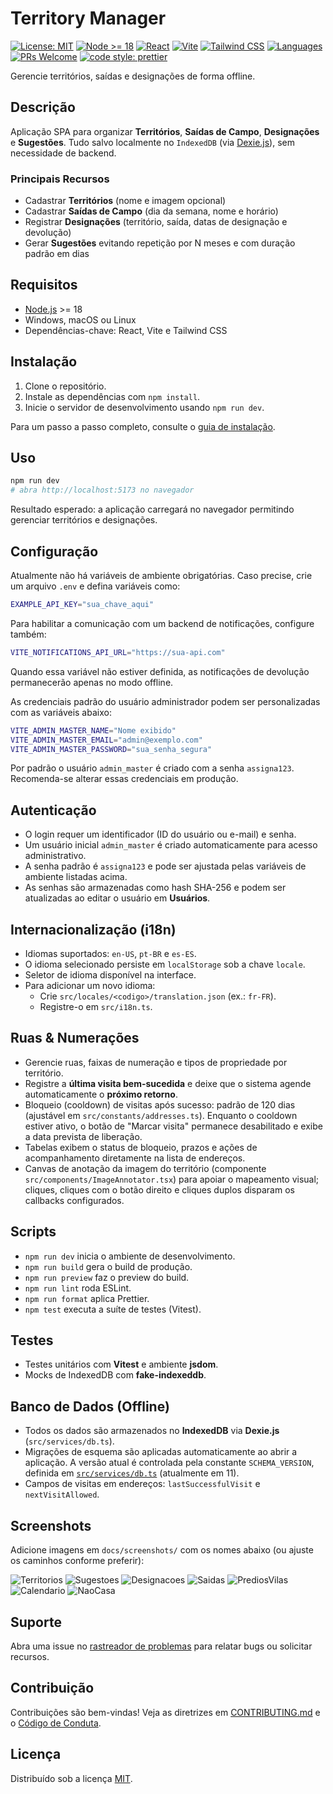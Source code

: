# Territory Manager

[![License: MIT](https://img.shields.io/badge/license-MIT-blue.svg)](LICENSE)
[![Node >= 18](https://img.shields.io/badge/node-%3E%3D18-339933?logo=node.js&logoColor=white)](https://nodejs.org)
[![React](https://img.shields.io/badge/React-20232a?logo=react&logoColor=61DAFB)](https://react.dev/)
[![Vite](https://img.shields.io/badge/Vite-646CFF?logo=vite&logoColor=white)](https://vitejs.dev/)
[![Tailwind CSS](https://img.shields.io/badge/Tailwind-06B6D4?logo=tailwindcss&logoColor=white)](https://tailwindcss.com/)
[![Languages](https://img.shields.io/github/languages/top/leocosta1/territory-manager-vite)](https://github.com/leocosta1/territory-manager-vite/search?l=typescript)
[![PRs Welcome](https://img.shields.io/badge/PRs-welcome-brightgreen.svg)](CONTRIBUTING.md)
[![code style: prettier](https://img.shields.io/badge/code_style-prettier-ff69b4.svg)](https://prettier.io)

Gerencie territórios, saídas e designações de forma offline.

## Descrição

Aplicação SPA para organizar **Territórios**, **Saídas de Campo**, **Designações** e **Sugestões**. Tudo salvo localmente no `IndexedDB` (via [Dexie.js](https://dexie.org)), sem necessidade de backend.

### Principais Recursos

- Cadastrar **Territórios** (nome e imagem opcional)
- Cadastrar **Saídas de Campo** (dia da semana, nome e horário)
- Registrar **Designações** (território, saída, datas de designação e devolução)
- Gerar **Sugestões** evitando repetição por N meses e com duração padrão em dias

## Requisitos

- [Node.js](https://nodejs.org) \>= 18
- Windows, macOS ou Linux
- Dependências-chave: React, Vite e Tailwind CSS

## Instalação

1. Clone o repositório.
2. Instale as dependências com `npm install`.
3. Inicie o servidor de desenvolvimento usando `npm run dev`.

Para um passo a passo completo, consulte o [guia de instalação](docs/installation.md).

## Uso

```bash
npm run dev
# abra http://localhost:5173 no navegador
```

Resultado esperado: a aplicação carregará no navegador permitindo gerenciar territórios e designações.

## Configuração

Atualmente não há variáveis de ambiente obrigatórias. Caso precise, crie um arquivo `.env` e defina variáveis como:

```bash
EXAMPLE_API_KEY="sua_chave_aqui"
```

Para habilitar a comunicação com um backend de notificações, configure também:

```bash
VITE_NOTIFICATIONS_API_URL="https://sua-api.com"
```

Quando essa variável não estiver definida, as notificações de devolução permanecerão apenas no modo offline.

As credenciais padrão do usuário administrador podem ser personalizadas com as variáveis abaixo:

```bash
VITE_ADMIN_MASTER_NAME="Nome exibido"
VITE_ADMIN_MASTER_EMAIL="admin@exemplo.com"
VITE_ADMIN_MASTER_PASSWORD="sua_senha_segura"
```

Por padrão o usuário `admin_master` é criado com a senha `assigna123`. Recomenda-se alterar essas credenciais em produção.

## Autenticação

- O login requer um identificador (ID do usuário ou e-mail) e senha.
- Um usuário inicial `admin_master` é criado automaticamente para acesso administrativo.
- A senha padrão é `assigna123` e pode ser ajustada pelas variáveis de ambiente listadas acima.
- As senhas são armazenadas como hash SHA-256 e podem ser atualizadas ao editar o usuário em **Usuários**.

## Internacionalização (i18n)

- Idiomas suportados: `en-US`, `pt-BR` e `es-ES`.
- O idioma selecionado persiste em `localStorage` sob a chave `locale`.
- Seletor de idioma disponível na interface.
- Para adicionar um novo idioma:
  - Crie `src/locales/<codigo>/translation.json` (ex.: `fr-FR`).
  - Registre-o em `src/i18n.ts`.

## Ruas & Numerações

- Gerencie ruas, faixas de numeração e tipos de propriedade por território.
- Registre a **última visita bem-sucedida** e deixe que o sistema agende automaticamente o **próximo retorno**.
- Bloqueio (cooldown) de visitas após sucesso: padrão de 120 dias (ajustável em `src/constants/addresses.ts`). Enquanto o cooldown estiver ativo, o botão de "Marcar visita" permanece desabilitado e exibe a data prevista de liberação.
- Tabelas exibem o status de bloqueio, prazos e ações de acompanhamento diretamente na lista de endereços.
- Canvas de anotação da imagem do território (componente `src/components/ImageAnnotator.tsx`) para apoiar o mapeamento visual; cliques, cliques com o botão direito e cliques duplos disparam os callbacks configurados.

## Scripts

- `npm run dev` inicia o ambiente de desenvolvimento.
- `npm run build` gera o build de produção.
- `npm run preview` faz o preview do build.
- `npm run lint` roda ESLint.
- `npm run format` aplica Prettier.
- `npm test` executa a suíte de testes (Vitest).

## Testes

- Testes unitários com **Vitest** e ambiente **jsdom**.
- Mocks de IndexedDB com **fake-indexeddb**.

## Banco de Dados (Offline)

- Todos os dados são armazenados no **IndexedDB** via **Dexie.js** (`src/services/db.ts`).
- Migrações de esquema são aplicadas automaticamente ao abrir a aplicação. A versão atual é controlada pela constante `SCHEMA_VERSION`, definida em [`src/services/db.ts`](src/services/db.ts) (atualmente em 11).
- Campos de visitas em endereços: `lastSuccessfulVisit` e `nextVisitAllowed`.

## Screenshots

Adicione imagens em `docs/screenshots/` com os nomes abaixo (ou ajuste os caminhos conforme preferir):

![Territorios](docs/screenshots/territorios.png)
![Sugestoes](docs/screenshots/sugestoes.png)
![Designacoes](docs/screenshots/designacoes.png)
![Saidas](docs/screenshots/saidas.png)
![PrediosVilas](docs/screenshots/predios_vilas.png)
![Calendario](docs/screenshots/calendario.png)
![NaoCasa](docs/screenshots/nao_em_casa.png)

## Suporte

Abra uma issue no [rastreador de problemas](../../issues) para relatar bugs ou solicitar recursos.

## Contribuição

Contribuições são bem-vindas! Veja as diretrizes em [CONTRIBUTING.md](CONTRIBUTING.md) e o [Código de Conduta](CODE_OF_CONDUCT.md).

## Licença

Distribuído sob a licença [MIT](LICENSE).
